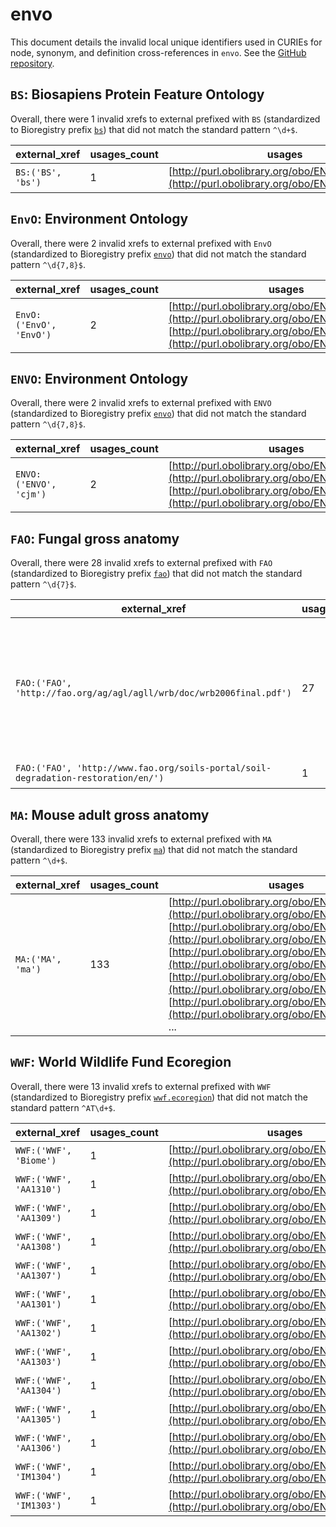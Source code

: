 # envo

This document details the invalid local unique identifiers used in CURIEs
for node, synonym, and definition cross-references in `envo`. See the [GitHub repository](https://github.com/EnvironmentOntology/envo).


## `BS`: Biosapiens Protein Feature Ontology

Overall, there were 1 invalid
xrefs to external prefixed with `BS` (standardized to Bioregistry
prefix [`bs`](https://bioregistry.io/bs)) that
did not match the standard pattern `^\d+$`.

| external_xref     |   usages_count | usages                                                                                       |
|-------------------|----------------|----------------------------------------------------------------------------------------------|
| `BS:('BS', 'bs')` |              1 | [http://purl.obolibrary.org/obo/ENVO_00000147](http://purl.obolibrary.org/obo/ENVO_00000147) |

## `EnvO`: Environment Ontology

Overall, there were 2 invalid
xrefs to external prefixed with `EnvO` (standardized to Bioregistry
prefix [`envo`](https://bioregistry.io/envo)) that
did not match the standard pattern `^\d{7,8}$`.

| external_xref           |   usages_count | usages                                                                                                                                                                                     |
|-------------------------|----------------|--------------------------------------------------------------------------------------------------------------------------------------------------------------------------------------------|
| `EnvO:('EnvO', 'EnvO')` |              2 | [http://purl.obolibrary.org/obo/ENVO_00002036](http://purl.obolibrary.org/obo/ENVO_00002036), [http://purl.obolibrary.org/obo/ENVO_01000739](http://purl.obolibrary.org/obo/ENVO_01000739) |

## `ENVO`: Environment Ontology

Overall, there were 2 invalid
xrefs to external prefixed with `ENVO` (standardized to Bioregistry
prefix [`envo`](https://bioregistry.io/envo)) that
did not match the standard pattern `^\d{7,8}$`.

| external_xref          |   usages_count | usages                                                                                                                                                                                   |
|------------------------|----------------|------------------------------------------------------------------------------------------------------------------------------------------------------------------------------------------|
| `ENVO:('ENVO', 'cjm')` |              2 | [http://purl.obolibrary.org/obo/ENVO_00005774](http://purl.obolibrary.org/obo/ENVO_00005774), [http://purl.obolibrary.org/obo/ENVO_2000000](http://purl.obolibrary.org/obo/ENVO_2000000) |

## `FAO`: Fungal gross anatomy

Overall, there were 28 invalid
xrefs to external prefixed with `FAO` (standardized to Bioregistry
prefix [`fao`](https://bioregistry.io/fao)) that
did not match the standard pattern `^\d{7}$`.

| external_xref                                                                     |   usages_count | usages                                                                                                                                                                                                                                                                                                                                                                                                                                                                                    |
|-----------------------------------------------------------------------------------|----------------|-------------------------------------------------------------------------------------------------------------------------------------------------------------------------------------------------------------------------------------------------------------------------------------------------------------------------------------------------------------------------------------------------------------------------------------------------------------------------------------------|
| `FAO:('FAO', 'http://fao.org/ag/agl/agll/wrb/doc/wrb2006final.pdf')`              |             27 | [http://purl.obolibrary.org/obo/ENVO_00002229](http://purl.obolibrary.org/obo/ENVO_00002229), [http://purl.obolibrary.org/obo/ENVO_00002231](http://purl.obolibrary.org/obo/ENVO_00002231), [http://purl.obolibrary.org/obo/ENVO_00002233](http://purl.obolibrary.org/obo/ENVO_00002233), [http://purl.obolibrary.org/obo/ENVO_00002234](http://purl.obolibrary.org/obo/ENVO_00002234), [http://purl.obolibrary.org/obo/ENVO_00002235](http://purl.obolibrary.org/obo/ENVO_00002235), ... |
| `FAO:('FAO', 'http://www.fao.org/soils-portal/soil-degradation-restoration/en/')` |              1 | [http://purl.obolibrary.org/obo/ENVO_01000705](http://purl.obolibrary.org/obo/ENVO_01000705)                                                                                                                                                                                                                                                                                                                                                                                              |

## `MA`: Mouse adult gross anatomy

Overall, there were 133 invalid
xrefs to external prefixed with `MA` (standardized to Bioregistry
prefix [`ma`](https://bioregistry.io/ma)) that
did not match the standard pattern `^\d+$`.

| external_xref     |   usages_count | usages                                                                                                                                                                                                                                                                                                                                                                                                                                                                                    |
|-------------------|----------------|-------------------------------------------------------------------------------------------------------------------------------------------------------------------------------------------------------------------------------------------------------------------------------------------------------------------------------------------------------------------------------------------------------------------------------------------------------------------------------------------|
| `MA:('MA', 'ma')` |            133 | [http://purl.obolibrary.org/obo/ENVO_00000010](http://purl.obolibrary.org/obo/ENVO_00000010), [http://purl.obolibrary.org/obo/ENVO_00000012](http://purl.obolibrary.org/obo/ENVO_00000012), [http://purl.obolibrary.org/obo/ENVO_00000014](http://purl.obolibrary.org/obo/ENVO_00000014), [http://purl.obolibrary.org/obo/ENVO_00000018](http://purl.obolibrary.org/obo/ENVO_00000018), [http://purl.obolibrary.org/obo/ENVO_00000019](http://purl.obolibrary.org/obo/ENVO_00000019), ... |

## `WWF`: World Wildlife Fund Ecoregion

Overall, there were 13 invalid
xrefs to external prefixed with `WWF` (standardized to Bioregistry
prefix [`wwf.ecoregion`](https://bioregistry.io/wwf.ecoregion)) that
did not match the standard pattern `^AT\d+$`.

| external_xref           |   usages_count | usages                                                                                       |
|-------------------------|----------------|----------------------------------------------------------------------------------------------|
| `WWF:('WWF', 'Biome')`  |              1 | [http://purl.obolibrary.org/obo/ENVO_00000428](http://purl.obolibrary.org/obo/ENVO_00000428) |
| `WWF:('WWF', 'AA1310')` |              1 | [http://purl.obolibrary.org/obo/ENVO_01001569](http://purl.obolibrary.org/obo/ENVO_01001569) |
| `WWF:('WWF', 'AA1309')` |              1 | [http://purl.obolibrary.org/obo/ENVO_01001572](http://purl.obolibrary.org/obo/ENVO_01001572) |
| `WWF:('WWF', 'AA1308')` |              1 | [http://purl.obolibrary.org/obo/ENVO_01001573](http://purl.obolibrary.org/obo/ENVO_01001573) |
| `WWF:('WWF', 'AA1307')` |              1 | [http://purl.obolibrary.org/obo/ENVO_01001574](http://purl.obolibrary.org/obo/ENVO_01001574) |
| `WWF:('WWF', 'AA1301')` |              1 | [http://purl.obolibrary.org/obo/ENVO_01001575](http://purl.obolibrary.org/obo/ENVO_01001575) |
| `WWF:('WWF', 'AA1302')` |              1 | [http://purl.obolibrary.org/obo/ENVO_01001576](http://purl.obolibrary.org/obo/ENVO_01001576) |
| `WWF:('WWF', 'AA1303')` |              1 | [http://purl.obolibrary.org/obo/ENVO_01001577](http://purl.obolibrary.org/obo/ENVO_01001577) |
| `WWF:('WWF', 'AA1304')` |              1 | [http://purl.obolibrary.org/obo/ENVO_01001578](http://purl.obolibrary.org/obo/ENVO_01001578) |
| `WWF:('WWF', 'AA1305')` |              1 | [http://purl.obolibrary.org/obo/ENVO_01001579](http://purl.obolibrary.org/obo/ENVO_01001579) |
| `WWF:('WWF', 'AA1306')` |              1 | [http://purl.obolibrary.org/obo/ENVO_01001580](http://purl.obolibrary.org/obo/ENVO_01001580) |
| `WWF:('WWF', 'IM1304')` |              1 | [http://purl.obolibrary.org/obo/ENVO_01001627](http://purl.obolibrary.org/obo/ENVO_01001627) |
| `WWF:('WWF', 'IM1303')` |              1 | [http://purl.obolibrary.org/obo/ENVO_01001628](http://purl.obolibrary.org/obo/ENVO_01001628) |

